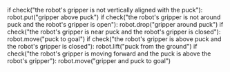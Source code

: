 

if check("the robot's gripper is not vertically aligned with the puck"):
    robot.put("gripper above puck")
if check("the robot's gripper is not around puck and the robot's gripper is open"):
    robot.drop("gripper around puck")
if check("the robot's gripper is near puck and the robot's gripper is closed"):
    robot.move("puck to goal")
if check("the robot's gripper is above puck and the robot's gripper is closed"):
    robot.lift("puck from the ground")
if check("the robot's gripper is moving forward and the puck is above the robot's gripper"):
    robot.move("gripper and puck to goal")